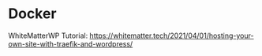 # Docker
 WhiteMatterWP
Tutorial: https://whitematter.tech/2021/04/01/hosting-your-own-site-with-traefik-and-wordpress/
